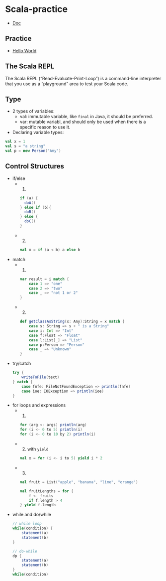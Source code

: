 # Scala-practice

- [Doc](https://www.scala-lang.org/)

## Practice
- [Hello World](https://github.com/ZoeLiao/Scala-practice/tree/main/hellow-world)

## The Scala REPL 
The Scala REPL (“Read-Evaluate-Print-Loop”) is a command-line interpreter that you use as a “playground” area to test your Scala code.

## Type
- 2 types of variables:
    - val: immutable variable, like `final` in Java, it should be preferred. 
    - var: mutable variabl, and should only be used when there is a specific reason to use it.
- Declaring variable types:
```scala
val x = 1
val s = "a string"
val p = new Person("Amy")
```

## Control Structures
- if/else
    - 1.
        ```scala
        if (a) {
          doA()
        } else if (b){
          doB()
        } else {
          doC()
        }
        ```
    - 2.
        ```scala
        val x = if (a < b) a else b 
        ```
- match
    - 1. 
        ```scala
        var result = i match {
            case 1 => "one"
            case 2 => "two"
            case _ => "not 1 or 2"
        }
        ```
    - 2. 
        ```scala
        def getClassAsString(x: Any):String = x match {
            case s: String => s + " is a String"
            case i: Int => "Int"
            case f:Float => "Float"
            case l:List[_] => "List"
            case p:Person => "Person"
            case _ => "Unknown"
        }
        ```
- try/catch
    ```scala
    try {
        writeToFile(text)
    } catch {
        case fnfe: FileNotFoundException => println(fnfe)
        case ioe: IOException => println(ioe)
    }
    ```
- for loops and expressions
    - 1.
        ```scala
        for (arg <- args) println(arg)
        for (i <- 0 to 5) println(i)
        for (i <- 0 to 10 by 2) println(i)
        ```
    - 2. with `yield`
        ```scala
        val x = for (i <- i to 5) yield i * 2
        ```
    - 3.
        ```scala
        val fruit = List("apple", "banana", "lime", "orange")
        
        val fruitLengths = for {
            f <- fruits
            if f.length > 4
        } yield f.length
        ```
- while and do/while
    ```scala
    // while loop
    while(condition) {
        statement(a)
        statement(b)
    }

    // do-while
    dp {
        statement(a)
        statement(b)
    }
    while(condition)
    ```
